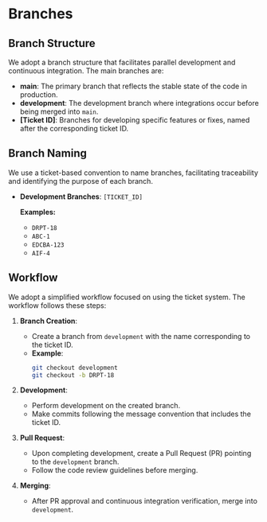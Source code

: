 # Branches

## Branch Structure

We adopt a branch structure that facilitates parallel development and continuous integration. The main branches are:

- **main**: The primary branch that reflects the stable state of the code in production.
- **development**: The development branch where integrations occur before being merged into `main`.
- **[Ticket ID]**: Branches for developing specific features or fixes, named after the corresponding ticket ID.

## Branch Naming

We use a ticket-based convention to name branches, facilitating traceability and identifying the purpose of each branch.

- **Development Branches**: `[TICKET_ID]`
  
  **Examples:**
  - `DRPT-18`
  - `ABC-1`
  - `EDCBA-123`
  - `AIF-4`

## Workflow

We adopt a simplified workflow focused on using the ticket system. The workflow follows these steps:

1. **Branch Creation**:
   - Create a branch from `development` with the name corresponding to the ticket ID.
   - **Example**:
     ```bash
     git checkout development
     git checkout -b DRPT-18
     ```

2. **Development**:
   - Perform development on the created branch.
   - Make commits following the message convention that includes the ticket ID.

3. **Pull Request**:
   - Upon completing development, create a Pull Request (PR) pointing to the `development` branch.
   - Follow the code review guidelines before merging.

4. **Merging**:
   - After PR approval and continuous integration verification, merge into `development`.
